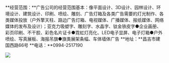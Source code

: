 **经营范围：**广告公司的经营范围基本：像平面设计、3D设计、园林设计、环境设计、建筑设计、印刷、喷绘、雕刻、广告灯箱及各类广告需要的灯光制作、各类媒体投放（户外擎天柱、路边广告灯箱、电视媒体、广播媒体、报纸媒体、网络媒体的发布及设计）；亚克力吸塑字、雕刻字、水晶字、钛金铁皮字●企业画册、彩页印刷、不干胶、彩色名片证卡●霓虹灯亮化、LED电子显屏、电子灯箱●户外喷绘、写真展板、海报吊旗●旗类展架条幅、车体墙体广告
**地址：**昌吉市建国西路66号
**电话：**0994-2517190

<img src="https://tu.8380660.xyz/file/3ecedde547c18dec83fc2.jpg">
